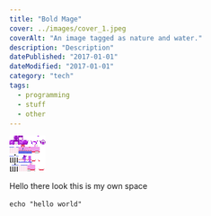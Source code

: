 ```yaml
---
title: "Bold Mage"
cover: ../images/cover_1.jpeg
coverAlt: "An image tagged as nature and water."
description: "Description"
datePublished: "2017-01-01"
dateModified: "2017-01-01"
category: "tech"
tags:
  - programming
  - stuff
  - other
---
```

![](2019_03_16_hitagi-senjougahara-12864035.png "efae")

H﻿ello there look this is my own space

`e﻿cho "hello world"`